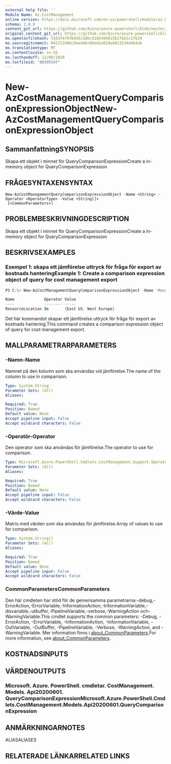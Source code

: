 ```yaml
---
external help file: ''
Module Name: Az.CostManagement
online version: https://docs.microsoft.com/en-us/powershell/module/az.CostManagement/new-AzCostManagementQueryComparisonExpressionObject
schema: 2.0.0
content_git_url: https://github.com/Azure/azure-powershell/blob/master/src/CostManagement/help/New-AzCostManagementQueryComparisonExpressionObject.md
original_content_git_url: https://github.com/Azure/azure-powershell/blob/master/src/CostManagement/help/New-AzCostManagementQueryComparisonExpressionObject.md
ms.openlocfilehash: 5163f4747b926118bcd166304815b27bb1c1f629
ms.sourcegitcommit: 04221336bc9eed46c05ed1e828a6811534d4b4ab
ms.translationtype: MT
ms.contentlocale: sv-SE
ms.lasthandoff: 12/08/2020
ms.locfileid: "98395547"
---
```

# <span data-ttu-id="06a8b-101">New-AzCostManagementQueryComparisonExpressionObject</span><span class="sxs-lookup"><span data-stu-id="06a8b-101">New-AzCostManagementQueryComparisonExpressionObject</span></span>

## <span data-ttu-id="06a8b-102">Sammanfattning</span><span class="sxs-lookup"><span data-stu-id="06a8b-102">SYNOPSIS</span></span>
<span data-ttu-id="06a8b-103">Skapa ett objekt i minnet för QueryComparisonExpression</span><span class="sxs-lookup"><span data-stu-id="06a8b-103">Create a in-memory object for QueryComparisonExpression</span></span>

## <span data-ttu-id="06a8b-104">FRÅGESYNTAXEN</span><span class="sxs-lookup"><span data-stu-id="06a8b-104">SYNTAX</span></span>

```
New-AzCostManagementQueryComparisonExpressionObject -Name <String> -Operator <OperatorType> -Value <String[]>
 [<CommonParameters>]
```

## <span data-ttu-id="06a8b-105">PROBLEMBESKRIVNING</span><span class="sxs-lookup"><span data-stu-id="06a8b-105">DESCRIPTION</span></span>
<span data-ttu-id="06a8b-106">Skapa ett objekt i minnet för QueryComparisonExpression</span><span class="sxs-lookup"><span data-stu-id="06a8b-106">Create a in-memory object for QueryComparisonExpression</span></span>

## <span data-ttu-id="06a8b-107">BESKRIVS</span><span class="sxs-lookup"><span data-stu-id="06a8b-107">EXAMPLES</span></span>

### <span data-ttu-id="06a8b-108">Exempel 1: skapa ett jämförelse uttryck för fråga för export av kostnads hantering</span><span class="sxs-lookup"><span data-stu-id="06a8b-108">Example 1: Create a comparison expression object of query for cost management export</span></span>
```powershell
PS C:\> New-AzCostManagementQueryComparisonExpressionObject -Name 'ResourceLocation' -Operator In -Value @('East US', 'West Europe')

Name             Operator Value
----             -------- -----
ResourceLocation In       {East US, West Europe}
```

<span data-ttu-id="06a8b-109">Det här kommandot skapar ett jämförelse uttryck för fråga för export av kostnads hantering.</span><span class="sxs-lookup"><span data-stu-id="06a8b-109">This command creates a comparison expression object of query for cost management export.</span></span>

## <span data-ttu-id="06a8b-110">MALLPARAMETRAR</span><span class="sxs-lookup"><span data-stu-id="06a8b-110">PARAMETERS</span></span>

### <span data-ttu-id="06a8b-111">-Namn</span><span class="sxs-lookup"><span data-stu-id="06a8b-111">-Name</span></span>
<span data-ttu-id="06a8b-112">Namnet på den kolumn som ska användas vid jämförelse.</span><span class="sxs-lookup"><span data-stu-id="06a8b-112">The name of the column to use in comparison.</span></span>

```yaml
Type: System.String
Parameter Sets: (All)
Aliases:

Required: True
Position: Named
Default value: None
Accept pipeline input: False
Accept wildcard characters: False
```

### <span data-ttu-id="06a8b-113">-Operatör</span><span class="sxs-lookup"><span data-stu-id="06a8b-113">-Operator</span></span>
<span data-ttu-id="06a8b-114">Den operator som ska användas för jämförelse.</span><span class="sxs-lookup"><span data-stu-id="06a8b-114">The operator to use for comparison.</span></span>

```yaml
Type: Microsoft.Azure.PowerShell.Cmdlets.CostManagement.Support.OperatorType
Parameter Sets: (All)
Aliases:

Required: True
Position: Named
Default value: None
Accept pipeline input: False
Accept wildcard characters: False
```

### <span data-ttu-id="06a8b-115">-Värde</span><span class="sxs-lookup"><span data-stu-id="06a8b-115">-Value</span></span>
<span data-ttu-id="06a8b-116">Matris med värden som ska användas för jämförelse.</span><span class="sxs-lookup"><span data-stu-id="06a8b-116">Array of values to use for comparison.</span></span>

```yaml
Type: System.String[]
Parameter Sets: (All)
Aliases:

Required: True
Position: Named
Default value: None
Accept pipeline input: False
Accept wildcard characters: False
```

### <span data-ttu-id="06a8b-117">CommonParameters</span><span class="sxs-lookup"><span data-stu-id="06a8b-117">CommonParameters</span></span>
<span data-ttu-id="06a8b-118">Den här cmdleten har stöd för de gemensamma parametrarna:-debug,-ErrorAction,-ErrorVariable,-InformationAction,-InformationVariable,-disvariable,-utbuffer,-PipelineVariable,-verbose,-WarningAction och-WarningVariable.</span><span class="sxs-lookup"><span data-stu-id="06a8b-118">This cmdlet supports the common parameters: -Debug, -ErrorAction, -ErrorVariable, -InformationAction, -InformationVariable, -OutVariable, -OutBuffer, -PipelineVariable, -Verbose, -WarningAction, and -WarningVariable.</span></span> <span data-ttu-id="06a8b-119">Mer information finns i [about_CommonParameters](http://go.microsoft.com/fwlink/?LinkID=113216).</span><span class="sxs-lookup"><span data-stu-id="06a8b-119">For more information, see [about_CommonParameters](http://go.microsoft.com/fwlink/?LinkID=113216).</span></span>

## <span data-ttu-id="06a8b-120">KOSTNADS</span><span class="sxs-lookup"><span data-stu-id="06a8b-120">INPUTS</span></span>

## <span data-ttu-id="06a8b-121">VÄRDEN</span><span class="sxs-lookup"><span data-stu-id="06a8b-121">OUTPUTS</span></span>

### <span data-ttu-id="06a8b-122">Microsoft. Azure. PowerShell. cmdletar. CostManagement. Models. Api20200601. QueryComparisonExpression</span><span class="sxs-lookup"><span data-stu-id="06a8b-122">Microsoft.Azure.PowerShell.Cmdlets.CostManagement.Models.Api20200601.QueryComparisonExpression</span></span>

## <span data-ttu-id="06a8b-123">ANMÄRKNINGAR</span><span class="sxs-lookup"><span data-stu-id="06a8b-123">NOTES</span></span>

<span data-ttu-id="06a8b-124">ALIAS</span><span class="sxs-lookup"><span data-stu-id="06a8b-124">ALIASES</span></span>

## <span data-ttu-id="06a8b-125">RELATERADE LÄNKAR</span><span class="sxs-lookup"><span data-stu-id="06a8b-125">RELATED LINKS</span></span>

